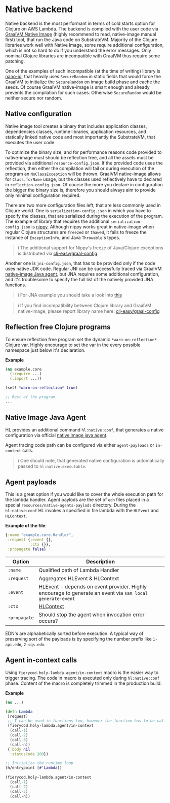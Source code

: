 #  Native backend
  Native backend is the most performant in terms of cold starts option for Clojure on AWS Lambda. The backend is compiled with the user code via [GraalVM Native Image](https://www.graalvm.org/reference-manual/native-image/) (highly recommend to read, native-image manual first) tool, that run the Java code on SubstrateVM. Majority of the Clojure libraries work well with Native Image, some require additional configuration, which is not so hard to do if you understand the error messages. Only nominal Clojure libraries are incompatible with GraalVM thus require some patching. 
  
  One of the examples of such incompatible (at the time of writing) library is [nano-id](https://github.com/zelark/nano-id/), that heavily uses `SecureRandom` in static fields that would force the GraalVM to initialize the `SecureRandom` on image build phase and cache the seeds. Of course GraalVM native-image is  smart enough and already prevents the compilation for such cases. Otherwise `SecureRandom` would be neither secure nor random.
  
## Native configuration
  Native image tool creates a binary that includes application classes, dependencies classes, runtime libraries, application resources, and statically linked native code and most importantly the SubstrateVM, that executes the user code. 
  
  To optimize the binary size, and for performance reasons code provided to native-image must should be reflection free, and all the assets must be provided via additional `resource-config.json`. If the provided code uses the reflection, then either the compilation will fail or during execution of the program an `NoClassException` will be thrown. GraalVM native-image allows for `Class.forName` usage, but the classes used reflectively have to declared in `reflection-config.json`. Of course the more you declare in configuration the bigger the binary size is, therefore you should always aim to provide only minimal configuration required.
  
  There are two more configuration files left, that are less commonly used in Clojure world. One is `serialization-config.json` in which you have to specify the classes, that are serialized during the execution of the program. The example of library that requires the additional `serialization-config.json` is [nippy](https://github.com/ptaoussanis/nippy). Although nippy works great in native-image when regular Clojure structures are `freezed` or `thawed`, it fails to freeze the instance of `ExceptionInfo`, and Java `Throwable`'s types. 
  
  > :information_source: The additional support for Nippy's freeze of Java/Clojure exceptions is distributed via [clj-easy/graal-config](https://github.com/clj-easy/graal-config).
  
  Another one is `jni-config.json`, that has to be provided only if the code uses native JDK code. Regular JNI can be successfully traced via GraalVM [native-image Java agent](https://www.graalvm.org/reference-manual/native-image/Agent/), but JNA requires some additional configuration, and it's troublesome to specify the full list of the natively provided JNA functions.
  
  > :information_source: For JNA example you should take a look into [this](https://github.com/amahfouz1/jna-graalvm)
  
  > :information_source: If you find incompatibility between Clojure library and GraalVM native-image, please report library name here: [clj-easy/graal-config](https://github.com/clj-easy/graal-config)

## Reflection free Clojure programs
  To ensure reflection free program set the dynamic `*warn-on-reflection*` Clojure var. Highly encourage to set the var in the every possible namespace just below it's declaration.
  
  **Example**
  
  ```clojure
  (ns example.core
    (:require ...)
    (:import ...))

  (set! *warn-on-reflection* true)
  
  ;; Rest of the program
  ...
  ```
  
## Native Image Java Agent

  HL provides an additional command `hl:native:conf`, that generates a native configuration via official [native image java agent](https://www.graalvm.org/reference-manual/native-image/Agent/).
  
  Agent tracing code path can be configured via either `agent-payloads` or `in-context` calls. 
  
  > :information_source:  One should note, that generated native configuration is automatically passed to `hl:native:executable`.

## Agent payloads

 This is a great option if you would like to cover the whole execution path for the lambda handler. Agent paylods are the set of `edn` files placed in a special `resources/native-agents-paylods` directory. During the `hl:native:conf` HL invokes a specified in file lambda with the `HLEvent` and `HLContext`.

 **Example of the file**:
 
  ```clojure
  {:name "example.core.Handler",
   :request {:event {},
             :ctx {}},
   :propagate false}
  ```
 
 | Option       | Description                                                                                                                    |
 |--------------|--------------------------------------------------------------------------------------------------------------------------------|
 | `:name`      | Qualified path of Lambda Handler                                                                                               |
 | `:request`   | Aggregates HLEvent & HLContext                                                                                                 |
 | `:event`     | [HLEvent](/model?id=hlevent) - depends on event provider. Highly encourage to generate an event via `sam local generate-event` |
 | `:ctx`       | [HLContext](/model?id=hlcontext)                                                                                               |
 | `:propagate` | Should stop the agent when invocation error occurs?                                                                            |

 EDN's are alphabetically sorted before execution. A typical way of preserving sort of the payloads is by specifying the number prefix like `1-api.edn`, `2-sqs.edn`. 
 
## Agent in-context calls

  Using `fierycod.holy-lambda.agent/in-context` macro is the easier way to trigger tracing. The code in macro is executed only during `hl:native:conf` phase. Content of the macro is completely trimmed in the production build. 
  
  **Example**
  
  ```clojure
  (ns ...)
  
  (defn Lambda
   [request]
   ;; I can be used in functions too, however the function has to be called
   (fierycod.holy-lambda.agent/in-context 
    (call-1)
    (call-2)
    (call-3)
    (call-n))
   {:body nil
    :statusCode 200})
  
  ;; Initialize the runtime loop
  (h/entrypoint [#'Lambda])
    
  (fierycod.holy-lambda.agent/in-context 
    (call-1)
    (call-2)
    (call-3)
    (call-n))
  ```
